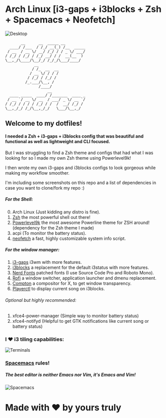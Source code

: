 # Arch Linux [i3-gaps + i3blocks + Zsh + Spacemacs + Neofetch]

![Desktop](https://github.com/da-edra/dotfiles/blob/master/.desktop.png)

```
       __      __  _____ __         
  ____/ /___  / /_/ __(_) /__  _____
 / __  / __ \/ __/ /_/ / / _ \/ ___/
/ /_/ / /_/ / /_/ __/ / /  __(__  ) 
\__,_/\____/\__/_/ /_/_/\___/____/  
             __                     
            / /_  __  __            
           / __ \/ / / /            
          / /_/ / /_/ /             
         /_.___/\__, /              
               /____/               
                   __               
  ____ _____  ____/ /_______  ____ _
 / __ `/ __ \/ __  / ___/ _ \/ __ `/
/ /_/ / / / / /_/ / /  /  __/ /_/ / 
\__,_/_/ /_/\__,_/_/   \___/\__,_/  
```
                                                        
## Welcome to my dotfiles!

#### I needed a Zsh + i3-gaps + i3blocks config that was beautiful and functional as well as lightweight and CLI focused. 
But I was struggling to find a Zsh theme and configs that had what I was looking for so I made my own Zsh theme using Powerlevel9k!

I then wrote my own i3-gaps and i3blocks configs to look gorgeous while making my workflow smoother.

I'm including some screenshots on this repo and a list of dependencies in case you want to clone/fork my repo :)

##### For the Shell:
0. Arch Linux (Just kidding any distro is fine).
1. [Zsh](https://github.com/zsh-users/zsh) the most powerful shell out there!
2. [Powerlevel9k](https://github.com/bhilburn/powerlevel9k) the most awesome Powerline theme for ZSH around! (dependency for the Zsh theme I made)
3. acpi (To monitor the battery status).
4. [neofetch](https://github.com/dylanaraps/neofetch) a fast, highly customizable system info script.

##### For the window manager:
1. [i3-gaps](https://github.com/Airblader/i3) i3wm with more features.
2. [i3blocks](https://github.com/vivien/i3blocks) a replacement for the default i3status with more features.
3. [Nerd Fonts](https://github.com/ryanoasis/nerd-fonts) patched fonts (I use Source Code Pro and Roboto Mono).
4. [Rofi](https://github.com/DaveDavenport/rofi) a window switcher, application launcher and dmenu replacement.
6. [Compton](https://github.com/chjj/compton) a compositor for X, to get window transparency.
7. [Playerctl](https://github.com/acrisci/playerctl) to display current song on i3blocks.

###### Optional but highly recommended:
1. xfce4-power-manager (Simple way to monitor battery status)
2. xfce4-notifyd (Helpful to get GTK notifications like current song or battery status)

### I ❤ i3 tiling capabilities:
![Terminals](https://github.com/da-edra/dotfiles/blob/master/.terminals.png)

### [Spacemacs](https://github.com/syl20bnr/spacemacs) rules! 
##### The best editor is neither Emacs nor Vim, it's Emacs *and* Vim!
![Spacemacs](https://github.com/da-edra/dotfiles/blob/master/.spacemacs.png)

# Made with ❤ by yours truly
